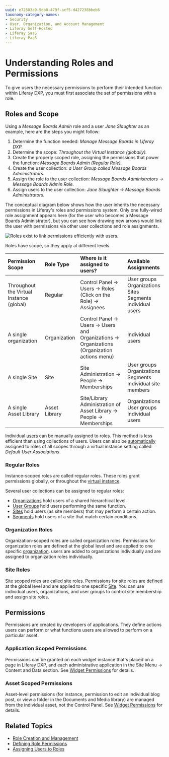 ```yaml
---
uuid: e72503a9-5db0-479f-acf5-d427238bbeb6
taxonomy-category-names:
- Security
- User, Organization, and Account Management
- Liferay Self-Hosted
- Liferay SaaS
- Liferay PaaS
---
```

# Understanding Roles and Permissions

To give users the necessary permissions to perform their intended function within Liferay DXP, you must first associate the set of permissions with a role.

## Roles and Scope

Using a *Message Boards Admin* role and a user *Jane Slaughter* as an example, here are the steps you might follow:

1. Determine the function needed: *Manage Message Boards in Liferay DXP.*
1. Determine the scope: *Throughout the Virtual Instance (globally).*
1. Create the properly scoped role, assigning the permissions that power the function: *Message Boards Admin (Regular Role).*
1. Create the user collection: *a User Group called Message Boards Administrators.*
1. Assign the role to the user collection: *Message Boards Administrators &rarr; Message Boards Admin Role.*
1. Assign users to the user collection: *Jane Slaughter &rarr; Message Boards Administrators.*

The conceptual diagram below shows how the user inherits the necessary permissions in Liferay's roles and permissions system. Only one fully-wired role assignment appears here (for the user who becomes a Message Boards Administrator), but you can see how drawing new arrows would link the user with permissions via other user collections and role assignments.

![Roles exist to link permissions efficiently with users.](./understanding-roles-and-permissions/images/02.png)

Roles have scope, so they apply at different levels.

| Permission Scope                         | Role Type     | Where is it assigned to users?                                                                             | Available Assignments                                                             |
| :--------------------------------------- | :------------ | :--------------------------------------------------------------------------------------------------------- | :-------------------------------------------------------------------------------- |
| Throughout the Virtual Instance (global) | Regular       | Control Panel &rarr; Users &rarr; Roles (Click on the Role) &rarr; Assignees                               | User groups <br />Organizations <br />Sites <br />Segments <br />Individual users |
| A single organization                    | Organization  | Control Panel &rarr; Users &rarr; Users and Organizations &rarr; Organizations (Organization actions menu) | Individual users                                                                  |
| A single Site                            | Site          | Site Administration &rarr; People &rarr; Memberships                                                       | User groups <br />Organizations <br />Segments <br />Individual site members      |
| A single Asset Library                   | Asset Library | Site/Library Administration of Asset Library &rarr; People &rarr; Memberships                              | Organizations <br />User groups <br /> Individual users                           |

<!-- ripped out row from above table as per LRODCS-8188: | A single Account | Account   | Control Panel &rarr; Accounts &rarr; Accounts (Select Account) &rarr; Roles | Individual Account Members -->

Individual [users](./../users.md) can be manually assigned to roles. This method is less efficient than using collections of users. Users can also be [automatically](../../system-administration/configuring-liferay/virtual-instances.md) assigned to roles of all scopes through a virtual instance setting called *Default User Associations*.

### Regular Roles

Instance-scoped roles are called regular roles. These roles grant permissions globally, or throughout the [virtual instance](../../system-administration/configuring-liferay/virtual-instances.md).

Several user collections can be assigned to regular roles:

- [Organizations](./../organizations/understanding-organizations.md) hold users of a shared hierarchical level.
- [User Groups](./../user-groups/creating-and-managing-user-groups.md) hold users performing the same function.
- [Sites](./../../site-building/sites/site-membership/adding-members-to-sites.md) hold users (as site members) that may perform a certain action.
- [Segments](./../../site-building/personalizing-site-experience/segmentation/creating-and-managing-user-segments.md) hold users of a site that match certain conditions.

### Organization Roles

Organization-scoped roles are called organization roles. Permissions for organization roles are defined at the global level and are applied to one specific [organization](../../users-and-permissions/organizations/understanding-organizations.md). users are added to organizations individually and are assigned to organization roles individually.

### Site Roles

Site scoped roles are called site roles. Permissions for site roles are defined at the global level and are applied to one specific [Site](../../site-building/getting-started-with-site-building.md). You can use individual users, organizations, and user groups to control site membership and assign site roles.

## Permissions

Permissions are created by developers of applications. They define actions users can perform or what functions users are allowed to perform on a particular asset.

### Application Scoped Permissions

Permissions can be granted on each widget instance that's placed on a page in Liferay DXP, and each administrative application in the Site Menu &rarr; Content and Data section. See [Widget Permissions](../../site-building/creating-pages/page-fragments-and-widgets/using-widgets/configuring-widgets/setting-widget-permissions.md) for details.

### Asset Scoped Permissions

Asset-level permissions (for instance, permission to edit an individual blog post, or view a folder in the Documents and Media library) are managed from the individual asset, not the Control Panel. See [Widget Permissions](../../site-building/creating-pages/page-fragments-and-widgets/using-widgets/configuring-widgets/setting-widget-permissions.md) for details.

## Related Topics

- [Role Creation and Management](./creating-and-managing-roles.md)
- [Defining Role Permissions](./defining-role-permissions.md)
- [Assigning Users to Roles](./assigning-users-to-roles.md)
